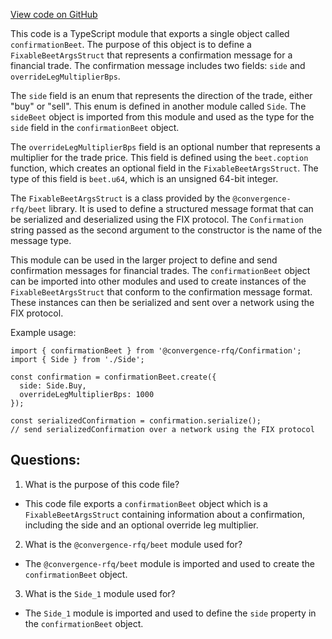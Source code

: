[View code on GitHub](https://github.com/convergence-rfq/convergence-program-library/rfq/js/generated/types/Confirmation.js)

This code is a TypeScript module that exports a single object called `confirmationBeet`. The purpose of this object is to define a `FixableBeetArgsStruct` that represents a confirmation message for a financial trade. The confirmation message includes two fields: `side` and `overrideLegMultiplierBps`. 

The `side` field is an enum that represents the direction of the trade, either "buy" or "sell". This enum is defined in another module called `Side`. The `sideBeet` object is imported from this module and used as the type for the `side` field in the `confirmationBeet` object.

The `overrideLegMultiplierBps` field is an optional number that represents a multiplier for the trade price. This field is defined using the `beet.coption` function, which creates an optional field in the `FixableBeetArgsStruct`. The type of this field is `beet.u64`, which is an unsigned 64-bit integer.

The `FixableBeetArgsStruct` is a class provided by the `@convergence-rfq/beet` library. It is used to define a structured message format that can be serialized and deserialized using the FIX protocol. The `Confirmation` string passed as the second argument to the constructor is the name of the message type.

This module can be used in the larger project to define and send confirmation messages for financial trades. The `confirmationBeet` object can be imported into other modules and used to create instances of the `FixableBeetArgsStruct` that conform to the confirmation message format. These instances can then be serialized and sent over a network using the FIX protocol. 

Example usage:

```
import { confirmationBeet } from '@convergence-rfq/Confirmation';
import { Side } from './Side';

const confirmation = confirmationBeet.create({
  side: Side.Buy,
  overrideLegMultiplierBps: 1000
});

const serializedConfirmation = confirmation.serialize();
// send serializedConfirmation over a network using the FIX protocol
```
## Questions: 
 1. What is the purpose of this code file?
- This code file exports a `confirmationBeet` object which is a `FixableBeetArgsStruct` containing information about a confirmation, including the side and an optional override leg multiplier.

2. What is the `@convergence-rfq/beet` module used for?
- The `@convergence-rfq/beet` module is imported and used to create the `confirmationBeet` object.

3. What is the `Side_1` module used for?
- The `Side_1` module is imported and used to define the `side` property in the `confirmationBeet` object.